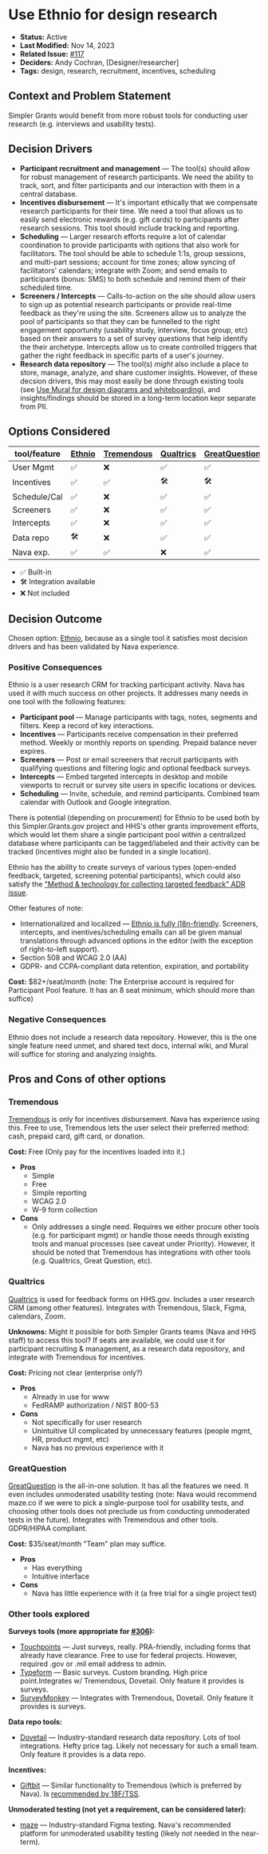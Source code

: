 # Use Ethnio for design research

- **Status:** Active
- **Last Modified:** Nov 14, 2023
- **Related Issue:** [#117](https://github.com/HHS/simpler-grants-gov/issues/117)
- **Deciders:** Andy Cochran, \[Designer/researcher\]
- **Tags:** design, research, recruitment, incentives, scheduling

## Context and Problem Statement

Simpler Grants would benefit from more robust tools for conducting user research (e.g. interviews and usability tests).

## Decision Drivers

- **Participant recruitment and management** — The tool(s) should allow for robust management of research participants. We need the ability to track, sort, and filter participants and our interaction with them in a central database.
- **Incentives disbursement** — It's important ethically that we compensate research participants for their time. We need a tool that allows us to easily send electronic rewards (e.g. gift cards) to participants after research sessions. This tool should include tracking and reporting.
- **Scheduling** — Larger research efforts require a lot of calendar coordination to provide participants with options that also work for facilitators. The tool should be able to schedule 1:1s, group sessions, and multi-part sessions; account for time zones; allow syncing of facilitators' calendars; integrate with Zoom; and send emails to participants (bonus: SMS) to both schedule and remind them of their scheduled time.
- **Screeners / Intercepts** — Calls-to-action on the site should allow users to sign up as potential research participants or provide real-time feedback as they're using the site. Screeners allow us to analyze the pool of participants so that they can be funnelled to the right engagement opportunity (usability study, interview, focus group, etc) based on their answers to a set of survey questions that help identify the their archetype. Intercepts allow us to create controlled triggers that gather the right feedback in specific parts of a user's journey.
- **Research data repository** — The tool(s) _might_ also include a place to store, manage, analyze, and share customer insights. However, of these decsion drivers, this may most easily be done through existing tools (see [Use Mural for design diagrams and whiteboarding](./2023-07-11-design-diagramming-tool.md)), and insights/findings should be stored in a long-term location kepr separate from PII.


## Options Considered

[Ethnio]: https://ethn.io/
[Tremendous]: https://www.tremendous.com/
[Qualtrics]: https://www.qualtrics.com/
[GreatQuestion]: https://greatquestion.co
[Touchpoints]: https://touchpoints.digital.gov/
[Dovetail]: https://dovetail.com/
[Giftbit]: https://www.giftbit.com/
[Typeform]: https://www.typeform.com/
[SurveyMonkey]: https://www.surveymonkey.com/

| tool/feature | [Ethnio] | [Tremendous] | [Qualtrics] | [GreatQuestion] | [Touchpoints] | [Dovetail] | [Giftbit] | [Typeform] | [SurveyMonkey] |
| ------------ | -------- | ------------ | ----------- | --------------- | ------------- | ---------- | --------- | ---------- | -------------- |
| User Mgmt    |  ✅      |  ❌           |  ✅         |  ✅             |  ❌            |  ❌        |  ❌       |  ❌         |  ❌            |
| Incentives   |  ✅      |  ✅           |  🛠️         |  🛠️             |  ❌            |  ❌        |  ✅       |  ❌         |  ❌            |
| Schedule/Cal |  ✅      |  ❌           |  ✅         |  ✅             |  ❌            |  ❌        |  ❌       |  ❌         |  ❌            |
| Screeners    |  ✅      |  ❌           |  ✅         |  ✅             |  ✅            |  ❌        |  ❌       |  ✅         |  ✅            |
| Intercepts   |  ✅      |  ❌           |  ✅         |  ✅             |  ✅            |  ❌        |  ❌       |  ❌         |  ❌            |
| Data repo    |  🛠️      |  ❌           |  ✅         |  ✅             |  ✅            |  ✅        |  ❌       |  ❌         |  ❌            |
| Nava exp.    |  ✅      |  ✅           |  ❌         |  ✅             |  ✅            |  ✅        |  ❌       |  ❌         |  ❌            |

- ✅ Built-in
- 🛠️ Integration available
- ❌ Not included


## Decision Outcome

Chosen option: [Ethnio], because as a single tool it satisfies most decision drivers and has been validated by Nava experience.

### Positive Consequences

Ethnio is a user research CRM for tracking participant activity. Nava has used it with much success on other projects. It addresses many needs in one tool with the following features:

- **Participant pool** — Manage participants with tags, notes, segments and filters. Keep a record of key interactions.
- **Incentives** — Participants receive compensation in their preferred method. Weekly or monthly reports on spending. Prepaid balance never expires.
- **Screeners** — Post or email screeners that recruit participants with qualifying questions and filtering logic and optional feedback surveys.
- **Intercepts** — Embed targeted intercepts in desktop and mobile viewports to recruit or survey site users in specific locations or devices.
- **Scheduling** — Invite, schedule, and remind participants. Combined team calendar with Outlook and Google integration.

There is potential (depending on procurement) for Ethnio to be used both by this Simpler.Grants.gov project and HHS's other grants improvement efforts, which would let them share a single participant pool within a centralized database where participants can be tagged/labeled and their activity can be tracked (incentives might also be funded in a single location).

Ethnio has the ability to create surveys of various types (open-ended feedback, targeted, screening potential participants), which could also satisfy the ["Method & technology for collecting targeted feedback" ADR issue](https://github.com/HHS/simpler-grants-gov/issues/306).

Other features of note:
- Internationalized and localized — [Ethnio is fully i18n-friendly](https://help.ethn.io/article/118-international-ethnio-using-other-languages-in-screeners-scheduling-and-incentives). Screeners, intercepts, and inentives/scheduling emails can all be given manual translations through advanced options in the editor (with the exception of right-to-left support).
- Section 508 and WCAG 2.0 (AA)
- GDPR- and CCPA-compliant data retention, expiration, and portability

**Cost:** $82+/seat/month (note: The Enterprise account is required for Participant Pool feature. It has an 8 seat minimum, which should more than suffice)


### Negative Consequences

Ethnio does not include a research data repository. However, this is the one single feature need unmet, and shared text docs, internal wiki, and Mural will suffice for storing and analyzing insights.


## Pros and Cons of other options

### Tremendous

[Tremendous] is only for incentives disbursement. Nava has experience using this. Free to use, Tremendous lets the user select their preferred method: cash, prepaid card, gift card, or donation.

**Cost:** Free (Only pay for the incentives loaded into it.)

- **Pros**
  - Simple
  - Free
  - Simple reporting
  - WCAG 2.0
  - W-9 form collection
- **Cons**
  - Only addresses a single need. Requires we either procure other tools (e.g. for participant mgmt) or handle those needs through existing tools and manual processes (see caveat under Priority). However, it should be noted that Tremendous has integrations with other tools (e.g. Qualitrics, Great Question, etc).

### Qualtrics

[Qualtrics] is used for feedback forms on HHS.gov. Includes a user research CRM (among other features). Integrates with Tremendous, Slack, Figma, calendars, Zoom.

**Unknowns:** Might it possible for both Simpler Grants teams (Nava and HHS staff) to access this tool? If seats are available, we could use it for participant recruiting & management, as a research data repository, and integrate with Tremendous for incentives.

**Cost:** Pricing not clear (enterprise only?)

- **Pros**
  - Already in use for www
  - FedRAMP authorization / NIST 800-53
- **Cons**
  - Not specifically for user research
  - Unintuitive UI complicated by unnecessary features (people mgmt, HR, product mgmt, etc)
  - Nava has no previous experience with it

### GreatQuestion

[GreatQuestion] is the all-in-one solution. It has all the features we need. It even includes unmoderated usability testing (note: Nava would recommend maze.co if we were to pick a single-purpose tool for usability tests, and choosing other tools does not preclude us from conducting unmoderated tests in the future). Integrates with Tremendous and other tools. GDPR/HIPAA compliant.

**Cost:** $35/seat/month "Team" plan may suffice.

- **Pros**
  - Has everything
  - Intuitive interface
- **Cons**
  - Nava has little experience with it (a free trial for a single project test)

### Other tools explored

**Surveys tools (more appropriate for [#306](https://github.com/HHS/simpler-grants-gov/issues/306)):**
- [Touchpoints] — Just surveys, really. PRA-friendly, including forms that already have clearance. Free to use for federal projects. However, required .gov or .mil email address to admin.
- [Typeform] — Basic surveys. Custom branding. High price point.Integrates w/ Tremendous, Dovetail. Only feature it provides is surveys.
- [SurveyMonkey] — Integrates with Tremendous, Dovetail. Only feature it provides is surveys.

**Data repo tools:**
- [Dovetail] — Industry-standard research data repository. Lots of tool integrations. Hefty price tag. Likely not necessary for such a small team. Only feature it provides is a data repo.

**Incentives:**
- [Giftbit] — Similar functionality to Tremendous (which is preferred by Nava). Is [recommended by 18F/TSS](https://handbook.tts.gsa.gov/18f/how-18f-works/research-guidelines/#how-do-i-actually-distribute-the-compensation-to-research-participants).

**Unmoderated testing (not yet a requirement, can be considered later):**
- [maze](https://maze.co) — Industry-standard Figma testing. Nava's recommended platform for unmoderated usability testing (likely not needed in the near-term).
